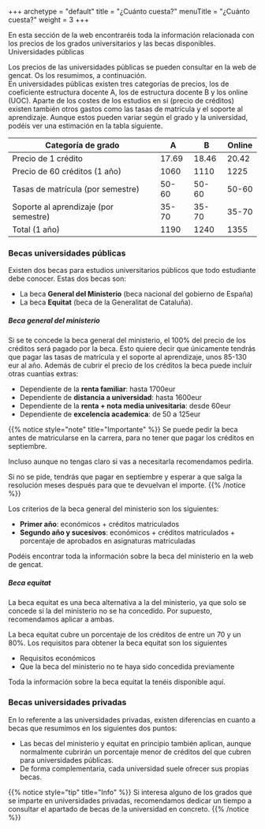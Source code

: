+++
archetype = "default"
title = "¿Cuánto cuesta?"
menuTitle = "¿Cuánto cuesta?"
weight = 3
+++ 

En esta sección de la web encontraréis toda la información relacionada con los precios de los grados universitarios y las becas disponibles. 
Universidades públicas

Los precios de las universidades públicas se pueden consultar en la web de gencat. Os los resumimos, a continuación.  
En universidades públicas existen tres categorías de precios, los de coeficiente estructura docente A, los de estructura docente B y los online (UOC). Aparte de los costes de los estudios en si (precio de créditos) existen también otros gastos como las tasas de matrícula y el soporte al aprendizaje. Aunque estos pueden variar según el grado y la universidad, podéis ver una estimación en la tabla siguiente. 

| Categoría de grado                    | A     | B     | Online |
| --                                    | --    | --    | --     |
| Precio de 1 crédito                   | 17.69 | 18.46 | 20.42  |
| Precio de 60 créditos (1 año)         | 1060  | 1110  | 1225   |
| Tasas de matrícula (por semestre)     | 50-60 | 50-60 | 50-60  |
| Soporte al aprendizaje (por semestre) | 35-70 | 35-70 | 35-70  |
| Total (1 año)                         | 1190  | 1240  | 1355   |

### Becas universidades públicas 

Existen dos becas para estudios universitarios públicos que todo estudiante debe conocer. Estas dos becas son: 
- La beca **General del Ministerio** (beca nacional del gobierno de España) 
- La beca **Equitat** (beca de la Generalitat de Cataluña). 

##### Beca general del ministerio

Si se te concede la beca general del ministerio, el 100% del precio de los créditos será pagado por la beca. Esto quiere decir que únicamente tendrás que pagar las tasas de matrícula y el soporte al aprendizaje, unos 85-130 eur al año.
Además de cubrir el precio de los créditos la beca puede incluir otras cuantías extras:

- Dependiente de la **renta familiar**: hasta 1700eur
- Dependiente de **distancia a universidad**: hasta 1600eur
- Dependiente de la **renta + nota media univesitaria**: desde 60eur
- Dependiente de **excelencia academica**: de 50 a 125eur

{{% notice style="note" title="Importante" %}}
Se puede pedir la beca antes de matricularse en la carrera, para no tener que pagar los créditos en septiembre. 

Incluso aunque no tengas claro si vas a necesitarla recomendamos pedirla. 

Si no se pide, tendrás que pagar en septiembre y esperar a que salga la resolución meses después para que te devuelvan el importe.
{{% /notice %}}

Los criterios de la beca general del ministerio son los siguientes:

-	**Primer año**: económicos + créditos matriculados
-	**Segundo año y sucesivos**: económicos + créditos matriculados + porcentaje de aprobados en asignaturas matriculadas

Podéis encontrar toda la información sobre la beca del ministerio en la web de gencat.

##### Beca equitat

La beca equitat es una beca alternativa a la del ministerio, ya que solo se concede si la del ministerio no se ha concedido. Por supuesto, recomendamos aplicar a ambas.

La beca equitat cubre un porcentaje de los créditos de entre un 70 y un 80%. Los requisitos para obtener la beca equitat son los siguientes

-	Requisitos económicos
-	Que la beca del ministerio no te haya sido concedida previamente

Toda la información sobre la beca equitat la tenéis disponible aquí. 

### Becas universidades privadas
En lo referente a las universidades privadas, existen diferencias en cuanto a becas que resumimos en los siguientes dos puntos:

-	Las becas del ministerio y equitat en principio también aplican, aunque normalmente cubrirán un porcentaje menor de créditos del que cubren para universidades públicas.
-	De forma complementaria, cada universidad suele ofrecer sus propias becas.


{{% notice style="tip" title="Info" %}}
Si interesa alguno de los grados que se imparte en universidades privadas, recomendamos dedicar un tiempo a consultar el apartado de becas de la universidad en concreto.
{{% /notice %}}

